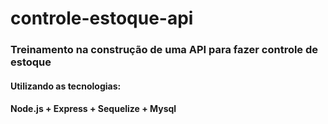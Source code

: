 # controle-estoque-api

### Treinamento na construção de uma API para fazer controle de estoque
#### Utilizando as tecnologias:
#### Node.js + Express + Sequelize + Mysql
